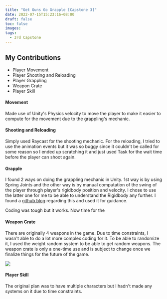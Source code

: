 ```yaml
---
title: "Get Guns Go Grapple [Capstone 3]"
date: 2022-07-15T15:23:16+08:00
draft: false
toc: false
images:
tags:
  - 3rd Capstone
---
```


## My Contributions

- Player Movement
- Player Shooting and Reloading
- Player Grappling
- Weapon Crate
- Player Skill


#### Movement

Made use of Unity's Physics velocity to move the player to make it easier to compute for the movement due to the grappling's mechanic.

#### Shooting and Reloading

Simply used Raycast for the shooting mechanic. For the reloading, I tried to use the animation events but it was so buggy since it couldn't be called for some reason so I ended up scratching it and just used Task for the wait time before the player can shoot again.

#### Grapple

I found 2 ways on doing the grappling mechanic in Unity. 1st way is by using Spring Joints and the other way is by manual computation of the swing of the player through player's rigidbody position and velocity. I chose to use the latter one for me to be able to understand the Rigidbody any further. I found a [github blog](http://shanekim.me/how-to-make-a-3d-grappling-hook.html) regarding this and used it for guidance. 

Coding was tough but it works. Now time for the 

#### Weapon Crate

 There are originally 4 weapons in the game. Due to time constraints, I wasn't able to do a lot more complex coding for it. To be able to randomize it, I used the weight random system to be able to get random weapons. The weapon crate is only a one-time use and is subject to change once we finalize things for the future of the game.

 ![](https://imgur.com/6v4wZEC)

#### Player Skill

The original plan was to have multiple characters but I hadn't made any systems on it due to time constraints. 

